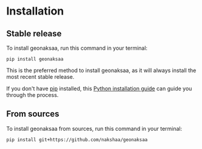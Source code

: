# Installation

## Stable release

To install geonaksaa, run this command in your terminal:

```
pip install geonaksaa
```

This is the preferred method to install geonaksaa, as it will always install the most recent stable release.

If you don't have [pip](https://pip.pypa.io) installed, this [Python installation guide](http://docs.python-guide.org/en/latest/starting/installation/) can guide you through the process.

## From sources

To install geonaksaa from sources, run this command in your terminal:

```
pip install git+https://github.com/nakshaa/geonaksaa
```
